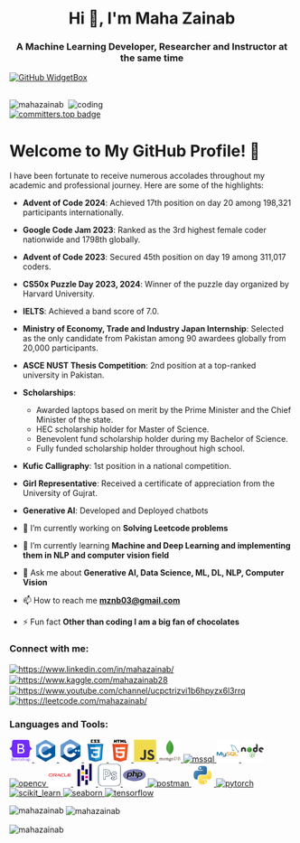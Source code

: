 <h1 align="center">Hi 👋, I'm Maha Zainab</h1>
<h3 align="center">A Machine Learning Developer, Researcher and Instructor at the same time</h3>
  
[![GitHub WidgetBox](https://github-widgetbox.vercel.app/api/profile?username=MahaZainab&data=followers,repositories,stars,commits&theme=light&hide_border=true)](https://github.com/Jurredr/github-widgetbox)

<br/>

<img align="right" alt="coding" width="400" src="https://cdn.dribbble.com/users/4055494/screenshots/15215756/lottie-000_1_1.gif">
<div align="left"> 
  <img src="https://komarev.com/ghpvc/?username=mahazainab&label=Profile%20views&color=0e75b6&style=flat" alt="mahazainab" />
  <a href="https://user-badge.committers.top/pakistan/MahaZainab">
    <img src="https://user-badge.committers.top/pakistan/MahaZainab.svg" alt="committers.top badge" />
  </a>
</div>

# Welcome to My GitHub Profile! 🌟
I have been fortunate to receive numerous accolades throughout my academic and professional journey. Here are some of the highlights:

- **Advent of Code 2024**: Achieved 17th position on day 20 among 198,321 participants internationally.
- **Google Code Jam 2023**: Ranked as the 3rd highest female coder nationwide and 1798th globally.
- **Advent of Code 2023**: Secured 45th position on day 19 among 311,017 coders.
- **CS50x Puzzle Day 2023, 2024**: Winner of the puzzle day organized by Harvard University.
- **IELTS**: Achieved a band score of 7.0.
- **Ministry of Economy, Trade and Industry Japan Internship**: Selected as the only candidate from Pakistan among 90 awardees globally from 20,000 participants.
- **ASCE NUST Thesis Competition**: 2nd position at a top-ranked university in Pakistan.
- **Scholarships**:
  - Awarded laptops based on merit by the Prime Minister and the Chief Minister of the state.
  - HEC scholarship holder for Master of Science.
  - Benevolent fund scholarship holder during my Bachelor of Science.
  - Fully funded scholarship holder throughout high school.
- **Kufic Calligraphy**: 1st position in a national competition.
- **Girl Representative**: Received a certificate of appreciation from the University of Gujrat.
- **Generative AI**: Developed and Deployed chatbots


- 🔭 I’m currently working on **Solving Leetcode problems**

- 🌱 I’m currently learning **Machine and Deep Learning and implementing them in NLP and computer vision field**

- 💬 Ask me about **Generative AI, Data Science, ML, DL, NLP, Computer Vision**

- 📫 How to reach me **mznb03@gmail.com**

- ⚡ Fun fact **Other than coding I am a big fan of chocolates**

<h3 align="left">Connect with me:</h3>
<p align="left">
<a href="https://linkedin.com/in/mahazainab/" target="blank"><img align="center" src="https://raw.githubusercontent.com/rahuldkjain/github-profile-readme-generator/master/src/images/icons/Social/linked-in-alt.svg" alt="https://www.linkedin.com/in/mahazainab/" height="30" width="40" /></a>
<a href="https://kaggle.com/mahazainab28" target="blank"><img align="center" src="https://raw.githubusercontent.com/rahuldkjain/github-profile-readme-generator/master/src/images/icons/Social/kaggle.svg" alt="https://www.kaggle.com/mahazainab28" height="30" width="40" /></a>
<a href="https://www.youtube.com/@mahazainab7325" target="blank"><img align="center" src="https://raw.githubusercontent.com/rahuldkjain/github-profile-readme-generator/master/src/images/icons/Social/youtube.svg" alt="https://www.youtube.com/channel/ucpctrizvi1b6hpyzx6l3rrq" height="30" width="40" /></a>
<a href="https://www.leetcode.com/mahazainab/" target="blank"><img align="center" src="https://raw.githubusercontent.com/rahuldkjain/github-profile-readme-generator/master/src/images/icons/Social/leet-code.svg" alt="https://leetcode.com/mahazainab/" height="30" width="40" /></a>
</p>
<h3 align="left">Languages and Tools:</h3>
<p align="left"> <a href="https://getbootstrap.com" target="_blank" rel="noreferrer"> <img src="https://raw.githubusercontent.com/devicons/devicon/master/icons/bootstrap/bootstrap-plain-wordmark.svg" alt="bootstrap" width="40" height="40"/> </a> <a href="https://www.cprogramming.com/" target="_blank" rel="noreferrer"> <img src="https://raw.githubusercontent.com/devicons/devicon/master/icons/c/c-original.svg" alt="c" width="40" height="40"/> </a> <a href="https://www.w3schools.com/cpp/" target="_blank" rel="noreferrer"> <img src="https://raw.githubusercontent.com/devicons/devicon/master/icons/cplusplus/cplusplus-original.svg" alt="cplusplus" width="40" height="40"/> </a> <a href="https://www.w3schools.com/css/" target="_blank" rel="noreferrer"> <img src="https://raw.githubusercontent.com/devicons/devicon/master/icons/css3/css3-original-wordmark.svg" alt="css3" width="40" height="40"/> </a> <a href="https://www.w3.org/html/" target="_blank" rel="noreferrer"> <img src="https://raw.githubusercontent.com/devicons/devicon/master/icons/html5/html5-original-wordmark.svg" alt="html5" width="40" height="40"/> </a> <a href="https://developer.mozilla.org/en-US/docs/Web/JavaScript" target="_blank" rel="noreferrer"> <img src="https://raw.githubusercontent.com/devicons/devicon/master/icons/javascript/javascript-original.svg" alt="javascript" width="40" height="40"/> </a> <a href="https://www.mongodb.com/" target="_blank" rel="noreferrer"> <img src="https://raw.githubusercontent.com/devicons/devicon/master/icons/mongodb/mongodb-original-wordmark.svg" alt="mongodb" width="40" height="40"/> </a> <a href="https://www.microsoft.com/en-us/sql-server" target="_blank" rel="noreferrer"> <img src="https://www.svgrepo.com/show/303229/microsoft-sql-server-logo.svg" alt="mssql" width="40" height="40"/> </a> <a href="https://www.mysql.com/" target="_blank" rel="noreferrer"> <img src="https://raw.githubusercontent.com/devicons/devicon/master/icons/mysql/mysql-original-wordmark.svg" alt="mysql" width="40" height="40"/> </a> <a href="https://nodejs.org" target="_blank" rel="noreferrer"> <img src="https://raw.githubusercontent.com/devicons/devicon/master/icons/nodejs/nodejs-original-wordmark.svg" alt="nodejs" width="40" height="40"/> </a> <a href="https://opencv.org/" target="_blank" rel="noreferrer"> <img src="https://www.vectorlogo.zone/logos/opencv/opencv-icon.svg" alt="opencv" width="40" height="40"/> </a> <a href="https://www.oracle.com/" target="_blank" rel="noreferrer"> <img src="https://raw.githubusercontent.com/devicons/devicon/master/icons/oracle/oracle-original.svg" alt="oracle" width="40" height="40"/> </a> <a href="https://pandas.pydata.org/" target="_blank" rel="noreferrer"> <img src="https://raw.githubusercontent.com/devicons/devicon/2ae2a900d2f041da66e950e4d48052658d850630/icons/pandas/pandas-original.svg" alt="pandas" width="40" height="40"/> </a> <a href="https://www.photoshop.com/en" target="_blank" rel="noreferrer"> <img src="https://raw.githubusercontent.com/devicons/devicon/master/icons/photoshop/photoshop-line.svg" alt="photoshop" width="40" height="40"/> </a> <a href="https://www.php.net" target="_blank" rel="noreferrer"> <img src="https://raw.githubusercontent.com/devicons/devicon/master/icons/php/php-original.svg" alt="php" width="40" height="40"/> </a> <a href="https://postman.com" target="_blank" rel="noreferrer"> <img src="https://www.vectorlogo.zone/logos/getpostman/getpostman-icon.svg" alt="postman" width="40" height="40"/> </a> <a href="https://www.python.org" target="_blank" rel="noreferrer"> <img src="https://raw.githubusercontent.com/devicons/devicon/master/icons/python/python-original.svg" alt="python" width="40" height="40"/> </a> <a href="https://pytorch.org/" target="_blank" rel="noreferrer"> <img src="https://www.vectorlogo.zone/logos/pytorch/pytorch-icon.svg" alt="pytorch" width="40" height="40"/> </a> <a href="https://scikit-learn.org/" target="_blank" rel="noreferrer"> <img src="https://upload.wikimedia.org/wikipedia/commons/0/05/Scikit_learn_logo_small.svg" alt="scikit_learn" width="40" height="40"/> </a> <a href="https://seaborn.pydata.org/" target="_blank" rel="noreferrer"> <img src="https://seaborn.pydata.org/_images/logo-mark-lightbg.svg" alt="seaborn" width="40" height="40"/> </a> <a href="https://www.tensorflow.org" target="_blank" rel="noreferrer"> <img src="https://www.vectorlogo.zone/logos/tensorflow/tensorflow-icon.svg" alt="tensorflow" width="40" height="40"/> </a> </p>

<p><img align="left" src="https://github-readme-stats.vercel.app/api/top-langs?username=mahazainab&show_icons=true&locale=en&layout=compact" alt="mahazainab" /></p>

<p>&nbsp;<img align="center" src="https://github-readme-stats.vercel.app/api?username=mahazainab&show_icons=true&locale=en" alt="mahazainab" /></p>

<p><img align="center" src="https://github-readme-streak-stats.herokuapp.com/?user=mahazainab&" alt="mahazainab" /></p>
